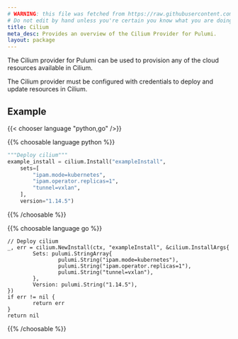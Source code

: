 ```yaml
---
# WARNING: this file was fetched from https://raw.githubusercontent.com/littlejo/pulumi-cilium/v0.2.1/docs/_index.md
# Do not edit by hand unless you're certain you know what you are doing!
title: Cilium
meta_desc: Provides an overview of the Cilium Provider for Pulumi.
layout: package
---
```


The Cilium provider for Pulumi can be used to provision any of the cloud resources available in Cilium.

The Cilium provider must be configured with credentials to deploy and update resources in Cilium.

## Example

{{< chooser language "python,go" />}}

{{% choosable language python %}}

```python
"""Deploy cilium"""
example_install = cilium.Install("exampleInstall",
    sets=[
        "ipam.mode=kubernetes",
        "ipam.operator.replicas=1",
        "tunnel=vxlan",
    ],
    version="1.14.5")
```

{{% /choosable %}}

{{% choosable language go %}}

```golang
// Deploy cilium
_, err = cilium.NewInstall(ctx, "exampleInstall", &cilium.InstallArgs{
        Sets: pulumi.StringArray{
                pulumi.String("ipam.mode=kubernetes"),
                pulumi.String("ipam.operator.replicas=1"),
                pulumi.String("tunnel=vxlan"),
        },
        Version: pulumi.String("1.14.5"),
})
if err != nil {
        return err
}
return nil
```

{{% /choosable %}}
